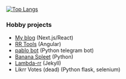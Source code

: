 [![Top Langs](https://github-readme-stats.vercel.app/api/top-langs/?username=pbl0&hide=hack,tsql,php&layout=compact&langs_count=6&theme=dracula&exclude_repo=senku,segundamano,buscaminas,aplicacion-php)](https://github.com/anuraghazra/github-readme-stats)

### Hobby projects
- [My blog](https://www.pablob.eu/) (Next.js/React)
- [RR Tools](https://rr-tools.eu) (Angular)
- [pablo bot](https://t.me/rrpablobot) (Python telegram bot)
- [Banana Spleet](https://github.com/pbl0/banana_spleet) (Python)
- [Lambda-rr](https://pbl0.github.io/lambda-rr/) (Jekyll)
- Likrr Votes (dead) (Python flask, selenium) 
